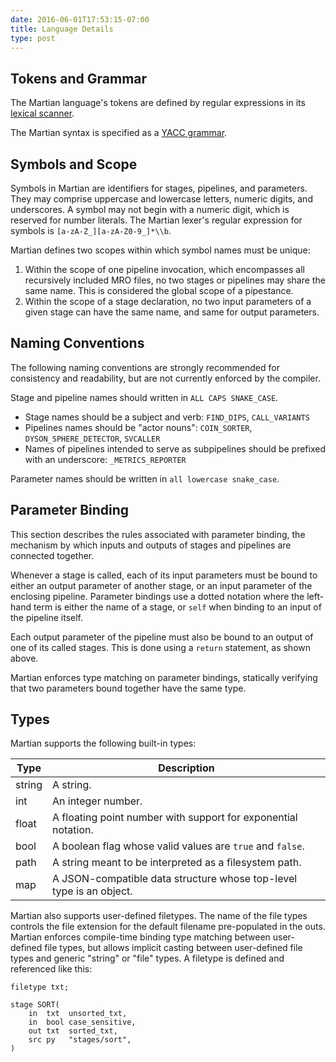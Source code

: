 ```yaml
---
date: 2016-06-01T17:53:15-07:00
title: Language Details
type: post
---
```


## Tokens and Grammar

The Martian language's tokens are defined by regular expressions in its [lexical scanner](https://github.com/martian-lang/martian/blob/master/src/martian/syntax/lexer.go).

The Martian syntax is specified as a [YACC grammar](https://github.com/martian-lang/martian/blob/master/src/martian/syntax/grammar.y).

## Symbols and Scope

Symbols in Martian are identifiers for stages, pipelines, and parameters. They may comprise uppercase and lowercase letters, numeric digits, and underscores. A symbol may not begin with a numeric digit, which is reserved for number literals. The Martian lexer's regular expression for symbols is ```[a-zA-Z_][a-zA-Z0-9_]*\\b```.

Martian defines two scopes within which symbol names must be unique:

1. Within the scope of one pipeline invocation, which encompasses all recursively included MRO files, no two stages or pipelines may share the same name. This is considered the global scope of a pipestance.
2. Within the scope of a stage declaration, no two input parameters of a given stage can have the same name, and same for output parameters.

## Naming Conventions

The following naming conventions are strongly recommended for consistency and readability, but are not currently enforced by the compiler.

Stage and pipeline names should written in `ALL CAPS SNAKE_CASE`.

- Stage names should be a subject and verb: `FIND_DIPS`, `CALL_VARIANTS`
- Pipelines names should be "actor nouns": `COIN_SORTER`, `DYSON_SPHERE_DETECTOR`, `SVCALLER`
- Names of pipelines intended to serve as subpipelines should be prefixed with an underscore: `_METRICS_REPORTER`

Parameter names should be written in `all lowercase snake_case`.

## Parameter Binding

This section describes the rules associated with parameter binding, the mechanism by which inputs and outputs of stages and pipelines are connected together.

Whenever a stage is called, each of its input parameters must be bound to either an output parameter of another stage, or an input parameter of the enclosing pipeline. Parameter bindings use a dotted notation where the left-hand term is either the name of a stage, or `self` when binding to an input of the pipeline itself.

Each output parameter of the pipeline must also be bound to an output of one of its called stages. This is done using a `return` statement, as shown above.

Martian enforces type matching on parameter bindings, statically verifying that two parameters bound together have the same type.

## Types

Martian supports the following built-in types:

|Type|Description|
|----|-----------|
|string|A string.|
|int|An integer number.|
|float|A floating point number with support for exponential notation.  |
|bool|A boolean flag whose valid values are ```true``` and ```false```.|
|path|A string meant to be interpreted as a filesystem path.|
|map|A JSON-compatible data structure whose top-level type is an object.|

Martian also supports user-defined filetypes.  The name of the file types
controls the file extension for the default filename pre-populated in the outs.
Martian enforces compile-time binding type matching between user-defined file
types, but allows implicit casting between user-defined file types and generic
"string" or "file" types.  A filetype is defined and referenced like this:

~~~~
filetype txt;

stage SORT(
    in  txt  unsorted_txt,
    in  bool case_sensitive,
    out txt  sorted_txt,
    src py   "stages/sort",
)
~~~~

